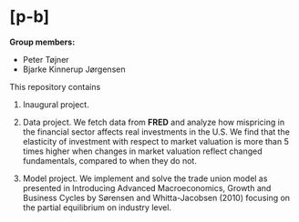 # \[p-b\]

**Group members:**
- Peter Tøjner
- Bjarke Kinnerup Jørgensen

This repository contains  
1. Inaugural project. 


2. Data project. We fetch data from **FRED** and analyze how mispricing in the financial sector affects real investments in the U.S. We find that the elasticity of investment with respect to market valuation is more than 5 times higher when changes in market valuation reflect changed fundamentals, compared to when they do not.


3. Model project. We implement and solve the trade union model as presented in Introducing Advanced Macroeconomics, Growth and Business Cycles by Sørensen and Whitta-Jacobsen (2010) focusing on the partial equilibrium on industry level.
